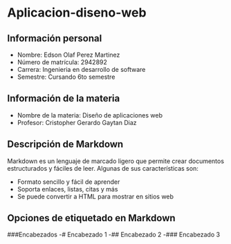 # Aplicacion-diseno-web

## Información personal

- Nombre: Edson Olaf Perez Martinez
- Número de matrícula: 2942892
- Carrera: Ingenieria en desarrollo de software
- Semestre: Cursando 6to semestre

## Información de la materia

- Nombre de la materia: Diseño de aplicaciones web
- Profesor: Cristopher Gerardo Gaytan Diaz

## Descripción de Markdown

Markdown es un lenguaje de marcado ligero que permite crear documentos estructurados y fáciles de leer. Algunas de sus características son:

- Formato sencillo y fácil de aprender
- Soporta enlaces, listas, citas y más
- Se puede convertir a HTML para mostrar en sitios web

## Opciones de etiquetado en Markdown
###Encabezados
-# Encabezado 1
-## Encabezado 2
-### Encabezado 3
